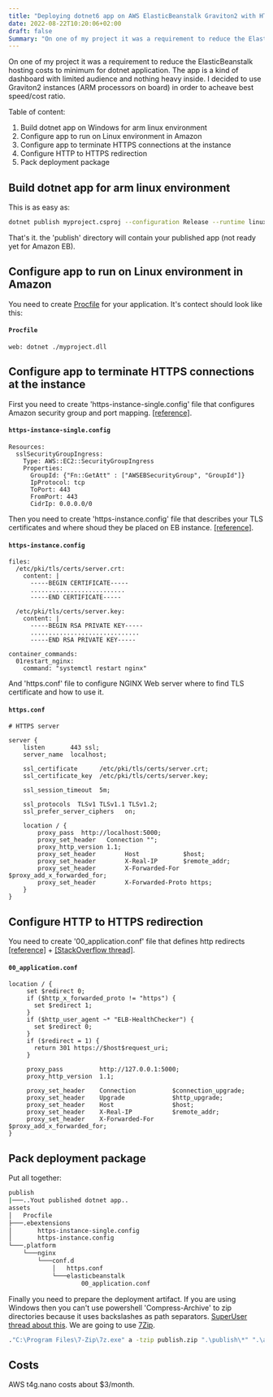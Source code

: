 ```yaml
---
title: "Deploying dotnet6 app on AWS ElasticBeanstalk Graviton2 with HTTPS termination on EC2 instance"
date: 2022-08-22T10:20:06+02:00
draft: false
Summary: "On one of my project it was a requirement to reduce the ElasticBeanstalk hosting costs to minimum for dotnet application. The app is a kind of dashboard with limited audience and nothing heavy inside. I decided to use Graviton2 instances (ARM processors on board) in order to acheave best speed/cost ratio."
---
```


On one of my project it was a requirement to reduce the ElasticBeanstalk hosting costs to minimum for dotnet application. The app is a kind of dashboard with limited audience and nothing heavy inside. I decided to use Graviton2 instances (ARM processors on board) in order to acheave best speed/cost ratio.

Table of content:
1.   Build dotnet app on Windows for arm linux environment
2.   Configure app to run on Linux environment in Amazon
3.   Configure app to terminate HTTPS connections at the instance
4.   Configure HTTP to HTTPS redirection
5.   Pack deployment package

## Build dotnet app for arm linux environment

This is as easy as:

``` bash
dotnet publish myproject.csproj --configuration Release --runtime linux-arm64 --output publish
```

That's it. the 'publish' directory will contain your published app (not ready yet for Amazon EB).

## Configure app to run on Linux environment in Amazon

You need to create [Procfile](https://docs.aws.amazon.com/elasticbeanstalk/latest/dg/dotnet-linux-procfile.html) for your application. It's contect should look like this:

#### **`Procfile`**
```
web: dotnet ./myproject.dll
```

## Configure app to terminate HTTPS connections at the instance

First you need to create 'https-instance-single.config' file that configures Amazon security group and port mapping. [[reference]](https://docs.aws.amazon.com/elasticbeanstalk/latest/dg/https-singleinstance.html).

#### **`https-instance-single.config`**
``` config
Resources:
  sslSecurityGroupIngress: 
    Type: AWS::EC2::SecurityGroupIngress
    Properties:
      GroupId: {"Fn::GetAtt" : ["AWSEBSecurityGroup", "GroupId"]}
      IpProtocol: tcp
      ToPort: 443
      FromPort: 443
      CidrIp: 0.0.0.0/0
```

Then you need to create 'https-instance.config' file that describes your TLS certificates and where shoud they be placed on EB instance. [[reference]](https://docs.aws.amazon.com/elasticbeanstalk/latest/dg/https-singleinstance-dotnet-linux.html).

#### **`https-instance.config`**
``` config
files:
  /etc/pki/tls/certs/server.crt:
    content: |
      -----BEGIN CERTIFICATE-----
      ..........................
      -----END CERTIFICATE-----
      
  /etc/pki/tls/certs/server.key:
    content: |      
      -----BEGIN RSA PRIVATE KEY-----
      ..............................
      -----END RSA PRIVATE KEY-----

container_commands:
  01restart_nginx:
    command: "systemctl restart nginx"
```

And 'https.conf' file to configure NGINX Web server where to find TLS certificate and how to use it.

#### **`https.conf`**
``` config
# HTTPS server

server {
    listen       443 ssl;
    server_name  localhost;
    
    ssl_certificate      /etc/pki/tls/certs/server.crt;
    ssl_certificate_key  /etc/pki/tls/certs/server.key;
    
    ssl_session_timeout  5m;
    
    ssl_protocols  TLSv1 TLSv1.1 TLSv1.2;
    ssl_prefer_server_ciphers   on;
    
    location / {
        proxy_pass  http://localhost:5000;
        proxy_set_header   Connection "";
        proxy_http_version 1.1;
        proxy_set_header        Host            $host;
        proxy_set_header        X-Real-IP       $remote_addr;
        proxy_set_header        X-Forwarded-For $proxy_add_x_forwarded_for;
        proxy_set_header        X-Forwarded-Proto https;
    }
}
```

## Configure HTTP to HTTPS redirection

You need to create '00_application.conf' file that defines http redirects [[reference]](https://docs.aws.amazon.com/elasticbeanstalk/latest/dg/configuring-https-httpredirect.html) + [[StackOverflow thread]](https://stackoverflow.com/questions/51900577/redirect-elastic-beanstalk-http-requests-to-https-with-nginx).

#### **`00_application.conf`**
``` config
location / {
     set $redirect 0;
     if ($http_x_forwarded_proto != "https") {
       set $redirect 1;
     }
     if ($http_user_agent ~* "ELB-HealthChecker") {
       set $redirect 0;
     }
     if ($redirect = 1) {
       return 301 https://$host$request_uri;
     }   
 
     proxy_pass          http://127.0.0.1:5000;
     proxy_http_version  1.1;
 
     proxy_set_header    Connection          $connection_upgrade;
     proxy_set_header    Upgrade             $http_upgrade;
     proxy_set_header    Host                $host;
     proxy_set_header    X-Real-IP           $remote_addr;
     proxy_set_header    X-Forwarded-For     $proxy_add_x_forwarded_for;
}
```

## Pack deployment package

Put all together:

``` bash
publish
|───..Yout published dotnet app..
assets
│   Procfile
├───.ebextensions
│       https-instance-single.config
│       https-instance.config
└───.platform
    └───nginx
        └───conf.d
            │   https.conf
            └───elasticbeanstalk
                    00_application.conf
```

Finally you need to prepare the deployment artifact. If you are using Windows then you can't use powershell 'Compress-Archive' to zip directories because it uses backslashes as path separators. [SuperUser thread about this](https://superuser.com/questions/1382839/zip-files-expand-with-backslashes-on-linux-no-subdirectories). We are going to use [7Zip](https://www.7-zip.org/).

``` bash
."C:\Program Files\7-Zip\7z.exe" a -tzip publish.zip ".\publish\*" ".\assets\*"
```

## Costs

AWS t4g.nano costs about $3/month.